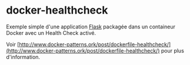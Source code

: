 # docker-healthcheck

Exemple simple d'une application [Flask](http://flask.pocoo.org/) packagée dans un containeur Docker avec un Health Check activé.

Voir [http://www.docker-patterns.ork/post/dockerfile-healthcheck/](http://www.docker-patterns.ork/post/dockerfile-healthcheck/) pour plus d'information.
